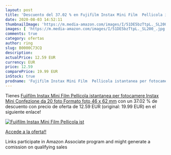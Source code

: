 ```yaml
---
layout: post
title: 'Descuento del 37.02 % en Fujifilm Instax Mini Film  Pellicola ist'
date: 2020-08-03 14:52:11
thumbnailImage: 'https://m.media-amazon.com/images/I/51DE5bzTtpL._SL200_.jpg'
images: [ 'https://m.media-amazon.com/images/I/51DE5bzTtpL._SL200_.jpg' ]
comments: true
category: ofertas
author: ring
slug: B0000C73CQ
description:
actualPrice: 12.59 EUR
currency: EUR
price: 12.59
comparePrice: 19.99 EUR
inStock: true
prodname: 'Fujifilm Instax Mini Film  Pellicola istantanea per fotocamere Instax Mini  Confezione da 20 foto  Formato foto 46 x 62 mm'
---
```


Tienes [Fujifilm Instax Mini Film  Pellicola istantanea per fotocamere Instax Mini  Confezione da 20 foto  Formato foto 46 x 62 mm](https://www.amazon.it/dp/B0000C73CQ/?tag=tolees00-21) con un 37.02 % de descuento con precio de oferta de 12.59 EUR (original: 19.99 EUR) en el siguiente enlace!

[![Fujifilm Instax Mini Film  Pellicola ist](https://m.media-amazon.com/images/I/51DE5bzTtpL._SL200_.jpg)](https://www.amazon.it/dp/B0000C73CQ/?tag=tolees00-21)

[Accede a la oferta!!](https://www.amazon.it/dp/B0000C73CQ/?tag=tolees00-21)

Links participate in Amazon Associate program and might generate a comission on qualifying sales


